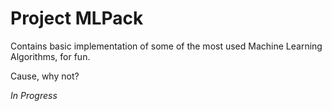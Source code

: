 # Project MLPack

Contains basic implementation of some of the most used Machine Learning Algorithms, for fun.

Cause, why not?

*In Progress*
